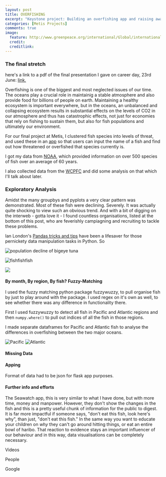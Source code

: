 ```yaml
---
layout: post
title: OVERFISHING
excerpt: "Keystone project: Building an overfishing app and raising awareness."
categories: [Metis Projects]
comments: true
image: 
  feature: http://www.greenpeace.org/international/Global/international/photos/oceans/2014/GP04BW5.jpg 
  credit: 
  creditlink: 
---
```

### The final stretch

here's a link to a pdf of the final presentation I gave on career day, 23rd June: [link.](https://github.com/deenhe91/fish_app/blob/master/fish_.pdf)

Overfishing is one of the biggest and most neglected issues of our time. The oceans play a crucial role in maintainig a stable atmosphere and also provide food for billions of people on earth. Maintaining a healthy ecosystem is important everywhere, but in the oceans, an unbalanced and collapsing ecosystem results in substantial effects on the levels of CO2 in our atmosphere and thus has catastrophic effects, not just for economies that rely on fishing to sustain them, but also for fish populations and ultimately our environment.

For our final project at Metis, I clustered fish species into levels of threat, and used these in an [app](github.com/deenhe91/fish_app) so that users can input the name of a fish and find out how threatened or overfished that species currently is.

I got my data from [NOAA](http://noaa.gov), which provided information on over 500 species of fish over an average of 60 years.

I also collected data from the [WCPFC](https://www.wcpfc.int) and did some analysis on that which I'll talk about later.


### Exploratory Analysis

Amidst the many groupbys and pyplots a very clear pattern was demonstrated. Most of these fish were declining. Severely. It was actually quite shocking to view such an obvious trend. And with a bit of digging on the interweb - gotta love it - I found countless organisations, listed at the bottom of this post, who are feverishly campiagning and recruiting to tackle these problems. 


Ian London's [Pandas tricks and tips](https://github.com/IanLondon/pandas_tricks) have been a lifesaver for those pernickety data manipulation tasks in Python. 
So

![](https://github.com/deenhe91/project-final-overfishing/blob/master/images/BET_BBMSY.png?raw=true "population decline of bigeye tuna")

![](https://github.com/deenhe91/deenhe91.github.io/blob/master/images/ALBmeancatchrate.png?raw=true "fishfishfish")

![](https://github.com/deenhe91/deenhe91.github.io/blob/master/images/ALBmeancatchrate.png?raw=true)

#### By month, By region, By fish? Fuzzy-Matching

I used the fuzzy matching python package fuzzywuzzy, to pull organise fish by just to play around with the package. I used regex on it's own as well, to see whether there was any difference in functionality there. 

First I used fuzzywuzzy to detect all fish in Pacific and Atlantic regions and then `numpy.where()` to pull out indices of all the fish in those regions.

I made separate dataframes for Pacific and Atlantic fish to analyse the differences in overfishing between the two major oceans. 

![](https://github.com/deenhe91/deenhe91.github.io/blob/master/images/missingdata.png?raw=true "Pacific")
![](https://github.com/deenhe91/deenhe91.github.io/blob/master/images/missingdata2.png?raw=true "Atlantic")

#### Missing Data



#### Apping

Format of data had to be json for flask app purposes.

#### Further info and efforts

The Seawatch app, this is very similar to what I have done, but with more time, money and manpower. However, they don't show the changes in the fish and this is a pretty useful chunk of information for the public to digest. It is far more impactful if someone says, "don't eat this fish, look here's why", than just, "don't eat this fish." In the same way you want to educate your children on _why_ they can't go around hitting things, or eat an entire bowl of haribo. That reaction to evidence stays an important influencer of our behaviour and in this way, data visualisations can be completely necessary.

Videos

People

Google
